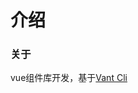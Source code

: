 # 介绍

### 关于

vue组件库开发，基于[Vant Cli](https://github.com/youzan/vant/blob/dev/packages/vant-cli/README.md)
